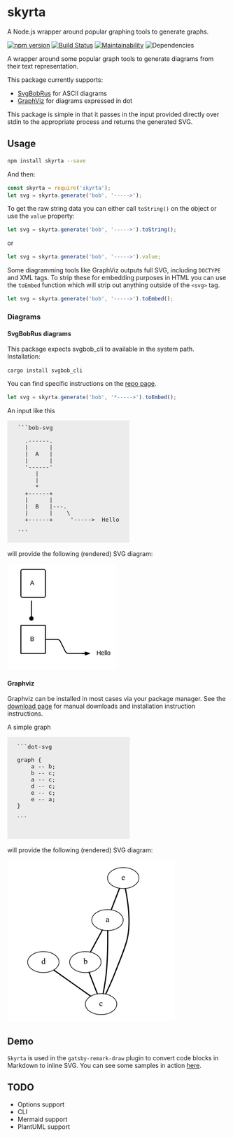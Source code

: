 # skyrta

A Node.js wrapper around popular graphing tools to generate graphs.


[![npm version](https://badge.fury.io/js/skyrta.svg)](https://badge.fury.io/js/skyrta) [![Build Status](https://travis-ci.org/rhanekom/skyrta.svg?branch=master)](https://travis-ci.org/rhanekom/skyrta) [![Maintainability](https://api.codeclimate.com/v1/badges/f839be9c69b30a2dd7e1/maintainability)](https://codeclimate.com/github/rhanekom/skyrta/maintainability) ![Dependencies](https://david-dm.org/rhanekom/skyrta.svg)

A wrapper around some popular graph tools to generate diagrams from their text representation.

This package currently supports:

-   [SvgBobRus][bobrus] for ASCII diagrams
-   [GraphViz][graphviz] for diagrams expressed in dot

This package is simple in that it  passes in the input provided directly over stdin to the appropriate process and returns the generated SVG.  


## Usage

```bash
npm install skyrta --save
```

And then:

```javascript
const skyrta = require('skyrta');
let svg = skyrta.generate('bob', '----->');
```

To get the raw string data you can either call `toString()` on the object or use the `value` property:

```javascript
let svg = skyrta.generate('bob', '----->').toString();
```

or

```javascript
let svg = skyrta.generate('bob', '----->').value;
```

Some diagramming tools like GraphViz outputs full SVG, including `DOCTYPE` and XML tags.  To strip these for embedding purposes in HTML you can use the `toEmbed` function which will strip out anything outside of the `<svg>` tag.

```javascript
let svg = skyrta.generate('bob', '----->').toEmbed();
```

### Diagrams

#### SvgBobRus diagrams

This package expects svgbob_cli to available in the system path.  Installation:

`cargo install svgbob_cli`

You can find specific instructions on the [repo page][bobrus].

```javascript
let svg = skyrta.generate('bob', '*----->').toEmbed();
```

An input like this

![Bob markup](doc/bob-markup.png)

will provide the following (rendered) SVG diagram:

![Bob diagram](doc/bobrus.png)

#### Graphviz

Graphviz can be installed in most cases via your package manager.  See the [download page][graphviz-download] for manual downloads and installation instruction instructions.

A simple graph

![Graphviz markup](doc/graphviz-markup.png)

will provide the following (rendered) SVG diagram:

![Graphviz output](doc/graphviz.png)

## Demo

`Skyrta` is used in the `gatsby-remark-draw` plugin to convert code blocks in Markdown to inline SVG.  You can see some samples in action [here](https://rhanekom.github.io/gatsby-remark-draw-demo/).


## TODO

-  Options support
-  CLI
-  Mermaid support
-  PlantUML support

[bobrus]: https://github.com/ivanceras/svgbobrus

[graphviz]: https://www.graphviz.org/

[graphviz-download]: https://www.graphviz.org/download/
